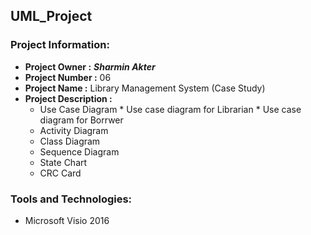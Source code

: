 ## UML_Project
### Project Information: 
   * __Project Owner :__ *__Sharmin Akter__*
   * __Project Number :__ 06
   * __Project Name :__ Library Management System (Case Study)
   * __Project Description :__  
      * Use Case Diagram
                   * Use case diagram for Librarian
                   * Use case diagram for Borrwer
      * Activity Diagram
      * Class Diagram
      * Sequence Diagram
      * State Chart
      * CRC Card

### Tools and Technologies:  
   * Microsoft Visio 2016
